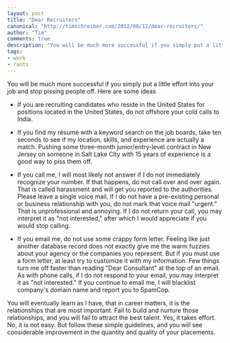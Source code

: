 ```yaml
--- 
layout: post
title: "Dear Recruiters"
canonical: "http://timschreiber.com/2012/08/12/dear-recruiters/"
author: "Tim"
comments: true
description: "You will be much more successful if you simply put a little effort into your job and stop pissing people off. Here are some ideas: If you are recruiting candidates who reside in the United States for positions located in..."
tags:
- work
- rants
---
```


You will be much more successful if you simply put a little effort into your job and stop pissing people off. Here are some ideas

* If you are recruiting candidates who reside in the United States for positions located in the United States, do not offshore your cold calls to India.

* If you find my r&eacute;sum&eacute; with a keyword search on the job boards, take ten seconds to see if my location, skills, and experience are actually a match. Pushing some three-month junior/entry-level contract in New Jersey on someone in Salt Lake City with 15 years of experience is a good way to piss them off.

* If you call me, I will most likely not answer if I do not immediately recognize your number. If that happens, do not call over and over again. That is called harassment and will get you reported to the authorities. Please leave a single voice mail. If I do not have a pre-existing personal or business relationship with you, do not mark that voice mail &quot;urgent.&quot; That is unprofessional and annoying. If I do not return your call, you may interpret it as &quot;not interested,&quot; after which I would appreciate if you would stop calling.

* If you email me, do not use some crappy form letter. Feeling like just another database record does not exactly give me the warm fuzzies about your agency or the companies you represent. But if you must use a form letter, at least try to customize it with my information. Few things turn me off faster than reading &quot;Dear Consultant&quot; at the top of an email. As with phone calls, if I do not respond to your email, you may interpret it as &quot;not interested.&quot; If you continue to email me, I will blacklist company's domain name and report you to SpamCop.

You will eventually learn as I have, that in career matters, it is the relationships that are most important. Fail to build and nurture those relationships, and you will fail to attract the best talent. Yes, it takes effort. No, it is not easy. But follow these simple guidelines, and you will see considerable improvement in the quantity and quality of your placements.
